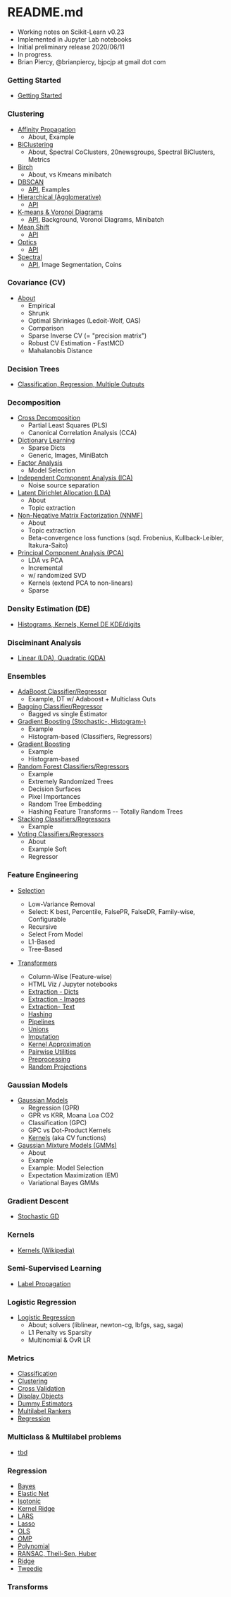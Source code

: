 # README.md
- Working notes on Scikit-Learn v0.23
- Implemented in Jupyter Lab notebooks
- Initial preliminary release 2020/06/11
- In progress.
- Brian Piercy, @brianpiercy, bjpcjp at gmail dot com

### **Getting Started**
- [Getting Started](getting-started.ipynb)

### **Clustering**
- [Affinity Propagation](clustering-affinity-propagation.ipynb)
    + About, Example
- [BiClustering](clustering-biclustering.ipynb)
    + About, Spectral CoClusters, 20newsgroups, Spectral BiClusters, Metrics
- [Birch](clustering-birch.ipynb)
    + About, vs Kmeans minibatch
- [DBSCAN](clustering-dbscan.ipynb)
    + [API](https://scikit-learn.org/stable/modules/generated/sklearn.cluster.DBSCAN.html#sklearn.cluster.DBSCAN), Examples
- [Hierarchical (Agglomerative)](clustering-hierarchical.ipynb)
    + [API](https://scikit-learn.org/stable/modules/generated/sklearn.cluster.AgglomerativeClustering.html#sklearn.cluster.AgglomerativeClustering)
- [K-means & Voronoi Diagrams](clustering-kmeans.ipynb)
    + [API](https://scikit-learn.org/stable/modules/generated/sklearn.cluster.KMeans.html#sklearn.cluster.KMeans), Background, Voronoi Diagrams, Minibatch
- [Mean Shift](clustering-mean-shift.ipynb)
    + [API](https://scikit-learn.org/stable/modules/generated/sklearn.cluster.MeanShift.html#sklearn.cluster.MeanShift)
- [Optics](clustering-optics.ipynb)
    + [API](https://scikit-learn.org/stable/modules/generated/sklearn.cluster.OPTICS.html#sklearn.cluster.OPTICS)
- [Spectral](clustering-spectral.ipynb)
    + [API](https://scikit-learn.org/stable/modules/generated/sklearn.cluster.SpectralClustering.html#sklearn.cluster.SpectralClustering), Image Segmentation, Coins

### **Covariance (CV)**
- [About](covariance.ipynb)
    + Empirical
    + Shrunk
    + Optimal Shrinkages (Ledoit-Wolf, OAS)
    + Comparison
    + Sparse Inverse CV (= "precision matrix")
    + Robust CV Estimation - FastMCD
    + Mahalanobis Distance

### **Decision Trees**
- [Classification, Regression, Multiple Outputs](decision-trees.ipynb)

### **Decomposition**
- [Cross Decomposition](cross-decomposition.ipynb)
    + Partial Least Squares (PLS)
    + Canonical Correlation Analysis (CCA)
- [Dictionary Learning](decomposition-dictionary-learning.ipynb)
    + Sparse Dicts
    + Generic, Images, MiniBatch
- [Factor Analysis](decomposition-FA.ipynb)
    + Model Selection
- [Independent Component Analysis (ICA)](decomposition-ICA.ipynb)
    + Noise source separation
- [Latent Dirichlet Allocation (LDA)](decomposition-LDA.ipynb)
    + About
    + Topic extraction
- [Non-Negative Matrix Factorization (NNMF)](decomposition-NNMF.ipynb)
    + About
    + Topic extraction
    + Beta-convergence loss functions (sqd. Frobenius, Kullback-Leibler, Itakura-Saito)
- [Principal Component Analysis (PCA)](decomposition-PCA.ipynb)
    + LDA vs PCA
    + Incremental
    + w/ randomized SVD
    + Kernels (extend PCA to non-linears)
    + Sparse

### **Density Estimation (DE)**
- [Histograms, Kernels, Kernel DE KDE/digits](density-estimation.ipynb)

### **Disciminant Analysis**
- [Linear (LDA), Quadratic (QDA)](discriminant-analysis-LDA-QDA.ipynb)

### **Ensembles**
- [AdaBoost Classifier/Regressor](ensembles-adaboost.ipynb)
    + Example, DT w/ Adaboost + Multiclass Outs
- [Bagging Classifier/Regressor](ensembles-bagging.ipynb)
    + Bagged vs single Estimator
- [Gradient Boosting (Stochastic-, Histogram-)](ensembles-gradient-boosting.ipynb)
    + Example
    + Histogram-based (Classifiers, Regressors)
- [Gradient Boosting](ensembles-gradient-tree-boosting.ipynb)
    + Example 
    + Histogram-based
- [Random Forest Classifiers/Regressors](ensembles-random-forests.ipynb)
    + Example
    + Extremely Randomized Trees
    + Decision Surfaces
    + Pixel Importances
    + Random Tree Embedding
    + Hashing Feature Transforms -- Totally Random Trees
- [Stacking Classifiers/Regressors](ensembles-stacking.ipynb)
    + Example
- [Voting Classifiers/Regressors](ensembles-voting.ipynb)
    + About
    + Example Soft
    + Regressor

### **Feature Engineering**
- [Selection](feature-selection.ipynb)
    + Low-Variance Removal
    + Select: K best, Percentile, FalsePR, FalseDR, Family-wise, Configurable
    + Recursive
    + Select From Model
    + L1-Based
    + Tree-Based

- [Transformers](feature-transformer.ipynb)
    + Column-Wise (Feature-wise)
    + HTML Viz / Jupyter notebooks
    - [Extraction - Dicts](transforms-feature-extraction-dicts.ipynb)
    - [Extraction - Images](transforms-feature-extraction-images.ipynb)
    - [Extraction- Text](transforms-feature-extraction-text.ipynb)
    - [Hashing](transforms-feature-hashing.ipynb)
    - [Pipelines](transforms-feature-pipelines.ipynb)
    - [Unions](transforms-feature-unions.ipynb)
    - [Imputation](transforms-imputation.ipynb)
    - [Kernel Approximation](transforms-kernel-approximations.ipynb)
    - [Pairwise Utilities](transforms-pairwise-utilities.ipynb)
    - [Preprocessing](transforms-preprocessing.ipynb)
    - [Random Projections](transforms-random-projection.ipynb)

### **Gaussian Models**
- [Gaussian Models](gaussian-models.ipynb)
    + Regression (GPR)
    + GPR vs KRR, Moana Loa CO2
    + Classification (GPC)
    + GPC vs Dot-Product Kernels
    + [Kernels](https://scikit-learn.org/stable/modules/generated/sklearn.gaussian_process.kernels.Kernel.html#sklearn.gaussian_process.kernels.Kernel) (aka CV functions)
- [Gaussian Mixture Models (GMMs)](gaussian-mixture-models.ipynb)
    + About
    + Example
    + Example: Model Selection
    + Expectation Maximization (EM)
    + Variational Bayes GMMs

### **Gradient Descent**
- [Stochastic GD](gradient-descent-SGD.ipynb)

### **Kernels**
- [Kernels (Wikipedia)](https://en.wikipedia.org/wiki/Kernel_method)

### **Semi-Supervised Learning**
- [Label Propagation](label-spreading.ipynb)

### **Logistic Regression**
- [Logistic Regression](logistic-regression.ipynb)
    + About; solvers (liblinear, newton-cg, lbfgs, sag, saga)
    + L1 Penalty vs Sparsity
    + Multinomial & OvR LR

### **Metrics**
- [Classification](metrics-classification.ipynb)
- [Clustering](metrics-clustering.ipynb)
- [Cross Validation](metrics-cross-validation.ipynb)
- [Display Objects](metrics-display-objects.ipynb)
- [Dummy Estimators](metrics-dummy-estimatores.ipynb)
- [Multilabel Rankers](metrics-multilabel-ranking.ipynb)
- [Regression](metrics-regression.ipynb)

### **Multiclass & Multilabel problems**
- [tbd](multiclass-multilabel.ipynb)

### **Regression**
- [Bayes](regression-Bayes.ipynb)
- [Elastic Net](regression-elastic-net.ipynb)
- [Isotonic](regression-isotonic.ipynb)
- [Kernel Ridge](regression-kernel-ridge.ipynb)
- [LARS](regression-LARS.ipynb)
- [Lasso](regression-Lasso.ipynb)
- [OLS](regression-OLS.ipynb)
- [OMP](regression-OMP.ipynb)
- [Polynomial](regression-polynomial.ipynb)
- [RANSAC, Theil-Sen, Huber](regression-RANSAC-Theil-Sen-Huber.ipynb)
- [Ridge](regression-ridge.ipynb)
- [Tweedie](regression-tweedie.ipynb)

### **Transforms**
